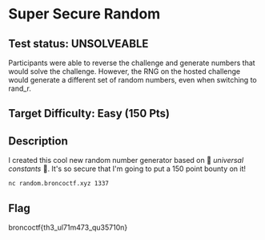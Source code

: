 # Super Secure Random

## Test status: UNSOLVEABLE

Participants were able to reverse the challenge and generate numbers that would solve the challenge. However, the RNG on the hosted challenge would generate a different set of random numbers, even when switching to rand_r.

## Target Difficulty: Easy (150 Pts)

## Description

I created this cool new random number generator based on 🌌 *universal constants* 🌌. It's so secure that I'm going to put a 150 point bounty on it!

`nc random.broncoctf.xyz 1337`

## Flag

broncoctf{th3_ul71m473_qu35710n}

